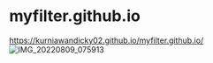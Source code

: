 # myfilter.github.io
https://kurniawandicky02.github.io/myfilter.github.io/
![IMG_20220809_075913](https://user-images.githubusercontent.com/89238386/183540465-b5fde315-ac4c-4923-abbf-0462abb28673.jpg)


